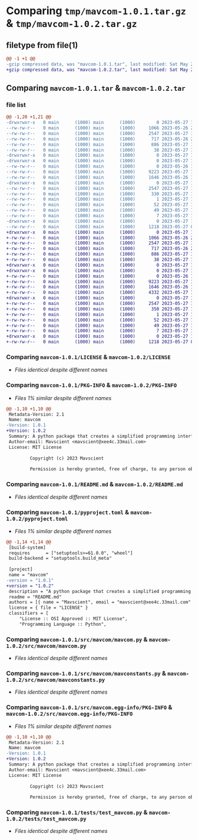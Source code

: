 # Comparing `tmp/mavcom-1.0.1.tar.gz` & `tmp/mavcom-1.0.2.tar.gz`

## filetype from file(1)

```diff
@@ -1 +1 @@
-gzip compressed data, was "mavcom-1.0.1.tar", last modified: Sat May 27 11:57:20 2023, max compression
+gzip compressed data, was "mavcom-1.0.2.tar", last modified: Sat May 27 12:38:22 2023, max compression
```

## Comparing `mavcom-1.0.1.tar` & `mavcom-1.0.2.tar`

### file list

```diff
@@ -1,20 +1,21 @@
-drwxrwxr-x   0 main      (1000) main      (1000)        0 2023-05-27 11:57:20.279576 mavcom-1.0.1/
--rw-rw-r--   0 main      (1000) main      (1000)     1066 2023-05-26 21:59:37.000000 mavcom-1.0.1/LICENSE
--rw-rw-r--   0 main      (1000) main      (1000)     2547 2023-05-27 11:57:20.279576 mavcom-1.0.1/PKG-INFO
--rw-rw-r--   0 main      (1000) main      (1000)      717 2023-05-26 23:18:10.000000 mavcom-1.0.1/README.md
--rw-rw-r--   0 main      (1000) main      (1000)      886 2023-05-27 11:55:24.000000 mavcom-1.0.1/pyproject.toml
--rw-rw-r--   0 main      (1000) main      (1000)       38 2023-05-27 11:57:20.279576 mavcom-1.0.1/setup.cfg
-drwxrwxr-x   0 main      (1000) main      (1000)        0 2023-05-27 11:57:20.279576 mavcom-1.0.1/src/
-drwxrwxr-x   0 main      (1000) main      (1000)        0 2023-05-27 11:57:20.279576 mavcom-1.0.1/src/mavcom/
--rw-rw-r--   0 main      (1000) main      (1000)        0 2023-05-26 10:29:36.000000 mavcom-1.0.1/src/mavcom/__init__.py
--rw-rw-r--   0 main      (1000) main      (1000)     9223 2023-05-27 11:53:36.000000 mavcom-1.0.1/src/mavcom/mavcom.py
--rw-rw-r--   0 main      (1000) main      (1000)     1646 2023-05-26 10:10:28.000000 mavcom-1.0.1/src/mavcom/mavconstants.py
-drwxrwxr-x   0 main      (1000) main      (1000)        0 2023-05-27 11:57:20.279576 mavcom-1.0.1/src/mavcom.egg-info/
--rw-rw-r--   0 main      (1000) main      (1000)     2547 2023-05-27 11:57:20.000000 mavcom-1.0.1/src/mavcom.egg-info/PKG-INFO
--rw-rw-r--   0 main      (1000) main      (1000)      330 2023-05-27 11:57:20.000000 mavcom-1.0.1/src/mavcom.egg-info/SOURCES.txt
--rw-rw-r--   0 main      (1000) main      (1000)        1 2023-05-27 11:57:20.000000 mavcom-1.0.1/src/mavcom.egg-info/dependency_links.txt
--rw-rw-r--   0 main      (1000) main      (1000)       52 2023-05-27 11:57:20.000000 mavcom-1.0.1/src/mavcom.egg-info/entry_points.txt
--rw-rw-r--   0 main      (1000) main      (1000)       49 2023-05-27 11:57:20.000000 mavcom-1.0.1/src/mavcom.egg-info/requires.txt
--rw-rw-r--   0 main      (1000) main      (1000)        7 2023-05-27 11:57:20.000000 mavcom-1.0.1/src/mavcom.egg-info/top_level.txt
-drwxrwxr-x   0 main      (1000) main      (1000)        0 2023-05-27 11:57:20.279576 mavcom-1.0.1/tests/
--rw-rw-r--   0 main      (1000) main      (1000)     1218 2023-05-27 00:25:30.000000 mavcom-1.0.1/tests/test_mavcom.py
+drwxrwxr-x   0 main      (1000) main      (1000)        0 2023-05-27 12:38:22.102642 mavcom-1.0.2/
+-rw-rw-r--   0 main      (1000) main      (1000)     1066 2023-05-26 21:59:37.000000 mavcom-1.0.2/LICENSE
+-rw-rw-r--   0 main      (1000) main      (1000)     2547 2023-05-27 12:38:22.102642 mavcom-1.0.2/PKG-INFO
+-rw-rw-r--   0 main      (1000) main      (1000)      717 2023-05-26 23:18:10.000000 mavcom-1.0.2/README.md
+-rw-rw-r--   0 main      (1000) main      (1000)      886 2023-05-27 12:36:34.000000 mavcom-1.0.2/pyproject.toml
+-rw-rw-r--   0 main      (1000) main      (1000)       38 2023-05-27 12:38:22.102642 mavcom-1.0.2/setup.cfg
+drwxrwxr-x   0 main      (1000) main      (1000)        0 2023-05-27 12:38:22.102642 mavcom-1.0.2/src/
+drwxrwxr-x   0 main      (1000) main      (1000)        0 2023-05-27 12:38:22.102642 mavcom-1.0.2/src/mavcom/
+-rw-rw-r--   0 main      (1000) main      (1000)        0 2023-05-26 10:29:36.000000 mavcom-1.0.2/src/mavcom/__init__.py
+-rw-rw-r--   0 main      (1000) main      (1000)     9223 2023-05-27 11:53:36.000000 mavcom-1.0.2/src/mavcom/mavcom.py
+-rw-rw-r--   0 main      (1000) main      (1000)     1646 2023-05-26 10:10:28.000000 mavcom-1.0.2/src/mavcom/mavconstants.py
+-rw-rw-r--   0 main      (1000) main      (1000)     4332 2023-05-27 12:36:59.000000 mavcom-1.0.2/src/mavcom/video.py
+drwxrwxr-x   0 main      (1000) main      (1000)        0 2023-05-27 12:38:22.102642 mavcom-1.0.2/src/mavcom.egg-info/
+-rw-rw-r--   0 main      (1000) main      (1000)     2547 2023-05-27 12:38:22.000000 mavcom-1.0.2/src/mavcom.egg-info/PKG-INFO
+-rw-rw-r--   0 main      (1000) main      (1000)      350 2023-05-27 12:38:22.000000 mavcom-1.0.2/src/mavcom.egg-info/SOURCES.txt
+-rw-rw-r--   0 main      (1000) main      (1000)        1 2023-05-27 12:38:22.000000 mavcom-1.0.2/src/mavcom.egg-info/dependency_links.txt
+-rw-rw-r--   0 main      (1000) main      (1000)       52 2023-05-27 12:38:22.000000 mavcom-1.0.2/src/mavcom.egg-info/entry_points.txt
+-rw-rw-r--   0 main      (1000) main      (1000)       49 2023-05-27 12:38:22.000000 mavcom-1.0.2/src/mavcom.egg-info/requires.txt
+-rw-rw-r--   0 main      (1000) main      (1000)        7 2023-05-27 12:38:22.000000 mavcom-1.0.2/src/mavcom.egg-info/top_level.txt
+drwxrwxr-x   0 main      (1000) main      (1000)        0 2023-05-27 12:38:22.102642 mavcom-1.0.2/tests/
+-rw-rw-r--   0 main      (1000) main      (1000)     1218 2023-05-27 00:25:30.000000 mavcom-1.0.2/tests/test_mavcom.py
```

### Comparing `mavcom-1.0.1/LICENSE` & `mavcom-1.0.2/LICENSE`

 * *Files identical despite different names*

### Comparing `mavcom-1.0.1/PKG-INFO` & `mavcom-1.0.2/PKG-INFO`

 * *Files 1% similar despite different names*

```diff
@@ -1,10 +1,10 @@
 Metadata-Version: 2.1
 Name: mavcom
-Version: 1.0.1
+Version: 1.0.2
 Summary: A python package that creates a simplified programming interface for controlling Mavlink-capable flight controllers
 Author-email: Mavscient <mavscient@xee4c.33mail.com>
 License: MIT License
         
         Copyright (c) 2023 Mavscient
         
         Permission is hereby granted, free of charge, to any person obtaining a copy
```

### Comparing `mavcom-1.0.1/README.md` & `mavcom-1.0.2/README.md`

 * *Files identical despite different names*

### Comparing `mavcom-1.0.1/pyproject.toml` & `mavcom-1.0.2/pyproject.toml`

 * *Files 1% similar despite different names*

```diff
@@ -1,14 +1,14 @@
 [build-system]
 requires      = ["setuptools>=61.0.0", "wheel"]
 build-backend = "setuptools.build_meta"
 
 [project]
 name = "mavcom"
-version = "1.0.1"
+version = "1.0.2"
 description = "A python package that creates a simplified programming interface for controlling Mavlink-capable flight controllers"
 readme = "README.md"
 authors = [{ name = "Mavscient", email = "mavscient@xee4c.33mail.com" }]
 license = { file = "LICENSE" }
 classifiers = [
     "License :: OSI Approved :: MIT License",
     "Programming Language :: Python",
```

### Comparing `mavcom-1.0.1/src/mavcom/mavcom.py` & `mavcom-1.0.2/src/mavcom/mavcom.py`

 * *Files identical despite different names*

### Comparing `mavcom-1.0.1/src/mavcom/mavconstants.py` & `mavcom-1.0.2/src/mavcom/mavconstants.py`

 * *Files identical despite different names*

### Comparing `mavcom-1.0.1/src/mavcom.egg-info/PKG-INFO` & `mavcom-1.0.2/src/mavcom.egg-info/PKG-INFO`

 * *Files 1% similar despite different names*

```diff
@@ -1,10 +1,10 @@
 Metadata-Version: 2.1
 Name: mavcom
-Version: 1.0.1
+Version: 1.0.2
 Summary: A python package that creates a simplified programming interface for controlling Mavlink-capable flight controllers
 Author-email: Mavscient <mavscient@xee4c.33mail.com>
 License: MIT License
         
         Copyright (c) 2023 Mavscient
         
         Permission is hereby granted, free of charge, to any person obtaining a copy
```

### Comparing `mavcom-1.0.1/tests/test_mavcom.py` & `mavcom-1.0.2/tests/test_mavcom.py`

 * *Files identical despite different names*

